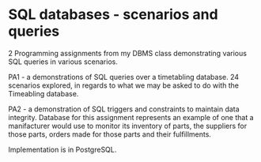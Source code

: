# SQL databases - scenarios and queries
2 Programming assignments from my DBMS class demonstrating various SQL queries in various scenarios.

PA1 - a demonstrations of SQL queries over a timetabling database. 24 scenarios explored, in regards to what we may be asked to do with the Timeabling database.

PA2 - a demonstration of SQL triggers and constraints to maintain data integrity. Database for this assignment represents an example of one that a manifacturer would use to monitor its inventory of parts, the suppliers for those parts, orders made for those parts and their fulfillments.

Implementation is in PostgreSQL.

